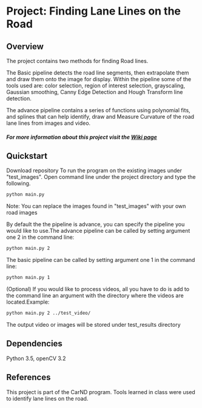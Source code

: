# Project: Finding Lane Lines on the Road

Overview
---
The project contains two methods for finding Road lines. 

The Basic pipeline detects the road line segments, then extrapolate them and draw them onto the image for display. Within the pipeline some of the tools used are: color selection, region of interest selection, grayscaling, Gaussian smoothing, Canny Edge Detection and Hough Transform line detection.

The advance pipeline contains a series of functions using polynomial fits, and splines that can help identify, draw and Measure Curvature of the road lane lines from images and video.

##### For more information about this project visit the [Wiki page](https://github.com/cuevas1208/Finding_Road_Lines/wiki)

Quickstart
---
Download repository
To run the program on the existing images under "test_images". Open command line under the project directory and type the following.
```sh
python main.py
```
Note: You can replace the images found in "test_images" with your own road images

By default the the pipeline is advance, you can specify the pipeline you would like to use.The advance pipeline can be called by setting argument one 2 in the command line:
```sh
python main.py 2
```
The basic pipeline can be called by setting argument one 1 in the command line:
```sh
python main.py 1
```
(Optional) If you would like to process videos, all you have to do is add to the command line an argument with the directory where the videos are located.Example:
```sh
python main.py 2 ../test_video/
```
The output video or images will be stored under test_results directory

Dependencies
---
Python 3.5, openCV 3.2

References
---
This project is part of the CarND program. Tools learned in class were used to identify lane lines on the road.
